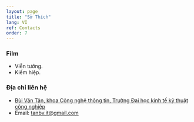 ```yaml
---
layout: page
title: "Sở Thích"
lang: VI
ref: Contacts
order: 7
---
```

### Film
* Viễn tưởng.
* Kiếm hiệp.

### Địa chỉ liên hệ
* [Bùi Văn Tân, khoa Công nghệ thông tin, Trường Đại học kinh tế kỹ thuật công nghiệp](https://goo.gl/maps/P6Xx9UeHagcydkQw6)
* Email: tanbv.it@gmail.com


